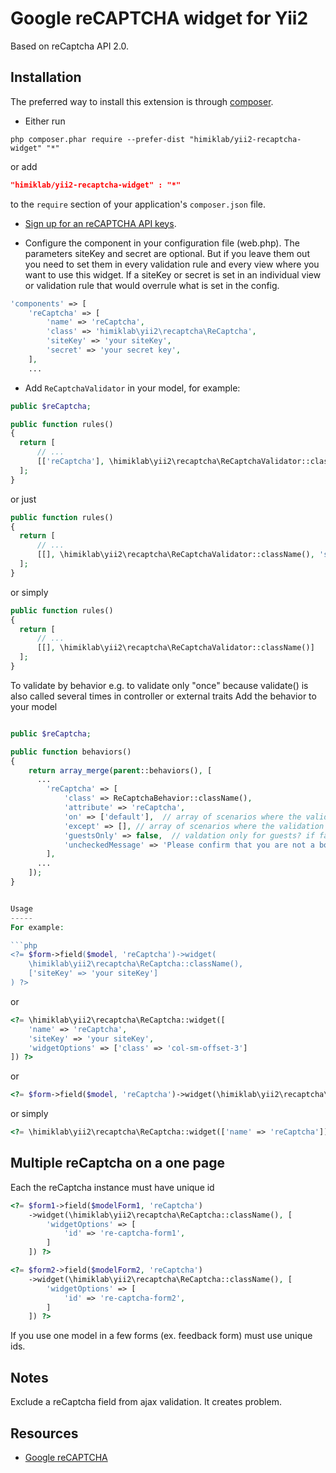 Google reCAPTCHA widget for Yii2
================================
Based on reCaptcha API 2.0.

Installation
------------
The preferred way to install this extension is through [composer](http://getcomposer.org/download/).

* Either run

```
php composer.phar require --prefer-dist "himiklab/yii2-recaptcha-widget" "*"
```

or add

```json
"himiklab/yii2-recaptcha-widget" : "*"
```

to the `require` section of your application's `composer.json` file.

* [Sign up for an reCAPTCHA API keys](https://www.google.com/recaptcha/admin#createsite).

* Configure the component in your configuration file (web.php). The parameters siteKey and secret are optional.
But if you leave them out you need to set them in every validation rule and every view where you want to use this widget.
If a siteKey or secret is set in an individual view or validation rule that would overrule what is set in the config.

```php
'components' => [
    'reCaptcha' => [
        'name' => 'reCaptcha',
        'class' => 'himiklab\yii2\recaptcha\ReCaptcha',
        'siteKey' => 'your siteKey',
        'secret' => 'your secret key',
    ],
    ...
```

* Add `ReCaptchaValidator` in your model, for example:

```php
public $reCaptcha;

public function rules()
{
  return [
      // ...
      [['reCaptcha'], \himiklab\yii2\recaptcha\ReCaptchaValidator::className(), 'secret' => 'your secret key', 'uncheckedMessage' => 'Please confirm that you are not a bot.']
  ];
}
```

or just

```php
public function rules()
{
  return [
      // ...
      [[], \himiklab\yii2\recaptcha\ReCaptchaValidator::className(), 'secret' => 'your secret key']
  ];
}
```

or simply

```php
public function rules()
{
  return [
      // ...
      [[], \himiklab\yii2\recaptcha\ReCaptchaValidator::className()]
  ];
}
```

To validate by behavior e.g. to validate only "once" because validate() is also called several times in controller or external traits
Add the behavior to your model
```php

public $reCaptcha;

public function behaviors()
{
    return array_merge(parent::behaviors(), [
      ...
        'reCaptcha' => [
            'class' => ReCaptchaBehavior::className(),
            'attribute' => 'reCaptcha',
            'on' => ['default'],  // array of scenarios where the validation should run (optional)
            'except' => [], // array of scenarios where the validation should not run (optional)
            'guestsOnly' => false,  // valdation only for guests? if false also users will be checked
            'uncheckedMessage' => 'Please confirm that you are not a bot.'
        ],
      ...
    ]);
}


Usage
-----
For example:

```php
<?= $form->field($model, 'reCaptcha')->widget(
    \himiklab\yii2\recaptcha\ReCaptcha::className(),
    ['siteKey' => 'your siteKey']
) ?>
```

or

```php
<?= \himiklab\yii2\recaptcha\ReCaptcha::widget([
    'name' => 'reCaptcha',
    'siteKey' => 'your siteKey',
    'widgetOptions' => ['class' => 'col-sm-offset-3']
]) ?>
```

or

```php
<?= $form->field($model, 'reCaptcha')->widget(\himiklab\yii2\recaptcha\ReCaptcha::className()) ?>
```

or simply

```php
<?= \himiklab\yii2\recaptcha\ReCaptcha::widget(['name' => 'reCaptcha']) ?>
```

Multiple reCaptcha on a one page
-----
Each the reCaptcha instance must have unique id
```php
<?= $form1->field($modelForm1, 'reCaptcha')
    ->widget(\himiklab\yii2\recaptcha\ReCaptcha::className(), [
        'widgetOptions' => [
            'id' => 're-captcha-form1',
        ]
    ]) ?>

<?= $form2->field($modelForm2, 'reCaptcha')
    ->widget(\himiklab\yii2\recaptcha\ReCaptcha::className(), [
        'widgetOptions' => [
            'id' => 're-captcha-form2',
        ]
    ]) ?>
```
If you use one model in a few forms (ex. feedback form) must use unique ids.

Notes
-----
Exclude a reCaptcha field from ajax validation. It creates problem.

Resources
---------
* [Google reCAPTCHA](https://developers.google.com/recaptcha)
